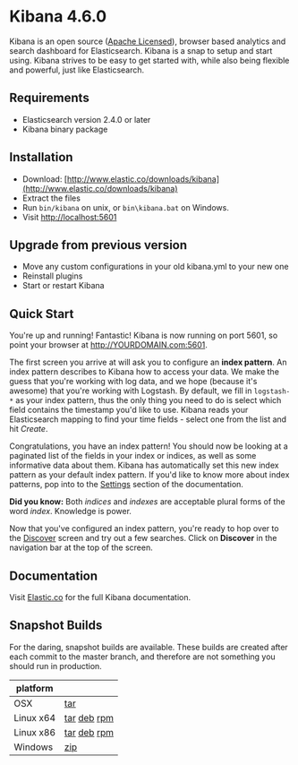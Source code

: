 # Kibana 4.6.0

Kibana is an open source ([Apache Licensed](https://github.com/elastic/kibana/blob/master/LICENSE.md)), browser based analytics and search dashboard for Elasticsearch. Kibana is a snap to setup and start using. Kibana strives to be easy to get started with, while also being flexible and powerful, just like Elasticsearch.

## Requirements

- Elasticsearch version 2.4.0 or later
- Kibana binary package

## Installation

* Download: [http://www.elastic.co/downloads/kibana](http://www.elastic.co/downloads/kibana)
* Extract the files
* Run `bin/kibana` on unix, or `bin\kibana.bat` on Windows.
* Visit [http://localhost:5601](http://localhost:5601)


## Upgrade from previous version

* Move any custom configurations in your old kibana.yml to your new one
* Reinstall plugins
* Start or restart Kibana

## Quick Start

You're up and running! Fantastic! Kibana is now running on port 5601, so point your browser at http://YOURDOMAIN.com:5601.

The first screen you arrive at will ask you to configure an **index pattern**. An index pattern describes to Kibana how to access your data. We make the guess that you're working with log data, and we hope (because it's awesome) that you're working with Logstash. By default, we fill in `logstash-*` as your index pattern, thus the only thing you need to do is select which field contains the timestamp you'd like to use. Kibana reads your Elasticsearch mapping to find your time fields - select one from the list and hit *Create*.

Congratulations, you have an index pattern! You should now be looking at a paginated list of the fields in your index or indices, as well as some informative data about them. Kibana has automatically set this new index pattern as your default index pattern. If you'd like to know more about index patterns, pop into to the [Settings](#settings) section of the documentation.

**Did you know:** Both *indices* and *indexes* are acceptable plural forms of the word *index*. Knowledge is power.

Now that you've configured an index pattern, you're ready to hop over to the [Discover](#discover) screen and try out a few searches. Click on **Discover** in the navigation bar at the top of the screen.

## Documentation

Visit [Elastic.co](http://www.elastic.co/guide/en/kibana/current/index.html) for the full Kibana documentation.

## Snapshot Builds

For the daring, snapshot builds are available. These builds are created after each commit to the master branch, and therefore are not something you should run in production.

| platform |  |
| --- | --- |
| OSX | [tar](http://download.elastic.co/kibana/kibana-snapshot/kibana-4.6.0-SNAPSHOT-darwin-x64.tar.gz) |
| Linux x64 | [tar](http://download.elastic.co/kibana/kibana-snapshot/kibana-4.6.0-SNAPSHOT-linux-x64.tar.gz) [deb](https://download.elastic.co/kibana/kibana-snapshot/kibana-4.6.0-SNAPSHOT-amd64.deb) [rpm](https://download.elastic.co/kibana/kibana-snapshot/kibana-4.6.0-SNAPSHOT-x86_64.rpm) |
| Linux x86 | [tar](http://download.elastic.co/kibana/kibana-snapshot/kibana-4.6.0-SNAPSHOT-linux-x86.tar.gz) [deb](https://download.elastic.co/kibana/kibana-snapshot/kibana-4.6.0-SNAPSHOT-i386.deb) [rpm](https://download.elastic.co/kibana/kibana-snapshot/kibana-4.6.0-SNAPSHOT-i686.rpm) |
| Windows | [zip](http://download.elastic.co/kibana/kibana-snapshot/kibana-4.6.0-SNAPSHOT-windows-x86.zip) |
